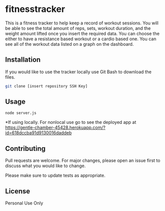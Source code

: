 # fitnesstracker

This is a fitness tracker to help keep a record of workout sessions. You will be able to see the total
amount of reps, sets, workout duration, and the weight amount lifted once you insert the required data.
You can choose the either to have a resistance based workout or a cardio based one. You can see all of the workout data listed on a graph on the dashboard.

## Installation

If you would like to use the tracker locally use Git Bash to download the files.

```bash
git clone [insert repository SSH Key]
```

## Usage

```
node server.js
```
*If using locally. For nonlocal use go to see the deployed app at https://gentle-chamber-45428.herokuapp.com/?id=618dccba91d9130016daddeb

## Contributing
Pull requests are welcome. For major changes, please open an issue first to discuss what you would like to change.

Please make sure to update tests as appropriate.

## License
Personal Use Only